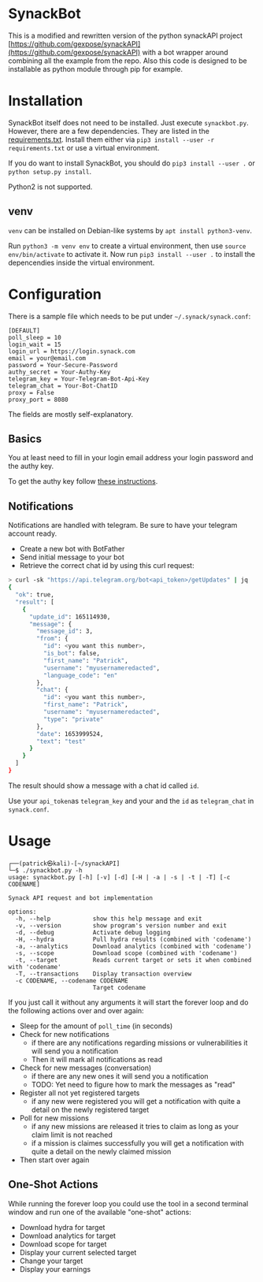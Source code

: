 # SynackBot

This is a modified and rewritten version of the python synackAPI project [https://github.com/gexpose/synackAPI](https://github.com/gexpose/synackAPI) with a bot wrapper around combining all the example from the repo. Also this code is designed to be installable as python module through pip for example.

# Installation

SynackBot itself does not need to be installed. Just execute `synackbot.py`.
However, there are a few dependencies. They are listed in the
[requirements.txt](https://github.com/patrickhener/synackbot/blob/master/requirements.txt).
Install them either via `pip3 install --user -r requirements.txt` or use a
virtual environment.

If you do want to install SynackBot, you should do `pip3 install --user .` or `python setup.py install`.

Python2 is not supported.

venv
----

`venv` can be installed on Debian-like systems by `apt install
python3-venv`.

Run `python3 -m venv env` to create a virtual environment, then use `source
env/bin/activate` to activate it. Now run `pip3 install --user .`
to install the depencendies inside the virtual environment.


# Configuration

There is a sample file which needs to be put under `~/.synack/synack.conf`:

```
[DEFAULT]
poll_sleep = 10
login_wait = 15
login_url = https://login.synack.com
email = your@email.com
password = Your-Secure-Password
authy_secret = Your-Authy-Key
telegram_key = Your-Telegram-Bot-Api-Key
telegram_chat = Your-Bot-ChatID
proxy = False
proxy_port = 8080
```

The fields are mostly self-explanatory.

## Basics

You at least need to fill in your login email address your login password and the authy key.

To get the authy key follow [these instructions](https://gist.github.com/gboudreau/94bb0c11a6209c82418d01a59d958c93).

## Notifications

Notifications are handled with telegram. Be sure to have your telegram account ready.

- Create a new bot with BotFather
- Send initial message to your bot
- Retrieve the correct chat id by using this curl request:

```bash
> curl -sk "https://api.telegram.org/bot<api_token>/getUpdates" | jq
{
  "ok": true,
  "result": [
    {
      "update_id": 165114930,
      "message": {
        "message_id": 3,
        "from": {
          "id": <you want this number>,
          "is_bot": false,
          "first_name": "Patrick",
          "username": "myusernameredacted",
          "language_code": "en"
        },
        "chat": {
          "id": <you want this number>,
          "first_name": "Patrick",
          "username": "myusernameredacted",
          "type": "private"
        },
        "date": 1653999524,
        "text": "test"
      }
    }
  ]
}
```

The result should show a message with a chat id called `id`.

Use your `api_token`as `telegram_key` and your and the `id` as `telegram_chat` in `synack.conf`.

# Usage

```
┌──(patrick㉿kali)-[~/synackAPI]
└─$ ./synackbot.py -h
usage: synackbot.py [-h] [-v] [-d] [-H | -a | -s | -t | -T] [-c CODENAME]

Synack API request and bot implementation

options:
  -h, --help            show this help message and exit
  -v, --version         show program's version number and exit
  -d, --debug           Activate debug logging
  -H, --hydra           Pull hydra results (combined with 'codename')
  -a, --analytics       Download analytics (combined with 'codename')
  -s, --scope           Download scope (combined with 'codename')
  -t, --target          Reads current target or sets it when combined with 'codename'
  -T, --transactions    Display transaction overview
  -c CODENAME, --codename CODENAME
                        Target codename
```

If you just call it without any arguments it will start the forever loop and do the following actions over and over again:

- Sleep for the amount of `poll_time` (in seconds)
- Check for new notifications
  - if there are any notifications regarding missions or vulnerabilities it will send you a notification
  - Then it will mark all notifications as read
- Check for new messages (conversation)
  - if there are any new ones it will send you a notification
  - TODO: Yet need to figure how to mark the messages as "read"
- Register all not yet registered targets
  - if any new were registered you will get a notification with quite a detail on the newly registered target
- Poll for new missions
  - if any new missions are released it tries to claim as long as your claim limit is not reached
  - if a mission is claimes successfully you will get a notification with quite a detail on the newly claimed mission
- Then start over again


## One-Shot Actions

While running the forever loop you could use the tool in a second terminal window and run one of the available "one-shot" actions:

- Download hydra for target
- Download analytics for target
- Download scope for target
- Display your current selected target
- Change your target
- Display your earnings

